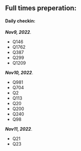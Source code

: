 ## Full times preperation:
#### Daily checkin:  
***Nov9, 2022***.
- Q146
- Q1762
- Q387
- Q299
- Q1209

***Nov10, 2022***.
- Q981
- Q704
- Q2
- Q113
- Q20
- Q200
- Q240
- Q98

***Nov11, 2022***.
- Q21
- Q23

